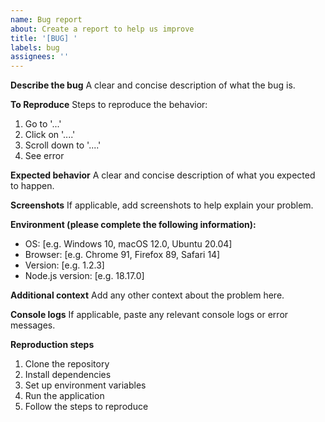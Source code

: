 ```yaml
---
name: Bug report
about: Create a report to help us improve
title: '[BUG] '
labels: bug
assignees: ''
---
```


**Describe the bug**
A clear and concise description of what the bug is.

**To Reproduce**
Steps to reproduce the behavior:
1. Go to '...'
2. Click on '....'
3. Scroll down to '....'
4. See error

**Expected behavior**
A clear and concise description of what you expected to happen.

**Screenshots**
If applicable, add screenshots to help explain your problem.

**Environment (please complete the following information):**
 - OS: [e.g. Windows 10, macOS 12.0, Ubuntu 20.04]
 - Browser: [e.g. Chrome 91, Firefox 89, Safari 14]
 - Version: [e.g. 1.2.3]
 - Node.js version: [e.g. 18.17.0]

**Additional context**
Add any other context about the problem here.

**Console logs**
If applicable, paste any relevant console logs or error messages.

**Reproduction steps**
1. Clone the repository
2. Install dependencies
3. Set up environment variables
4. Run the application
5. Follow the steps to reproduce
